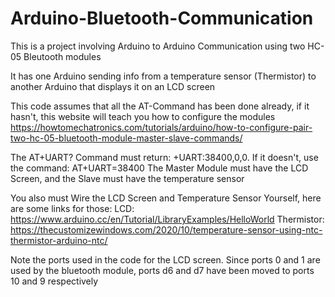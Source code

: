 # Arduino-Bluetooth-Communication
This is a project involving Arduino to Arduino Communication using two HC-05 Bleutooth modules

It has one Arduino sending info from a temperature sensor (Thermistor) to another Arduino that displays it on an LCD screen

This code assumes that all the AT-Command has been done already, if it hasn't, this website will teach you how to configure the modules
https://howtomechatronics.com/tutorials/arduino/how-to-configure-pair-two-hc-05-bluetooth-module-master-slave-commands/

The AT+UART? Command must return: +UART:38400,0,0. If it doesn't, use the command: AT+UART=38400
The Master Module must have the LCD Screen, and the Slave must have the temperature sensor

You also must Wire the LCD Screen and Temperature Sensor Yourself, here are some links for those:
LCD: https://www.arduino.cc/en/Tutorial/LibraryExamples/HelloWorld
Thermistor: https://thecustomizewindows.com/2020/10/temperature-sensor-using-ntc-thermistor-arduino-ntc/

Note the ports used in the code for the LCD screen. Since ports 0 and 1 are used by the bluetooth module, ports d6 and d7 have been moved to ports 10 and 9 respectively

